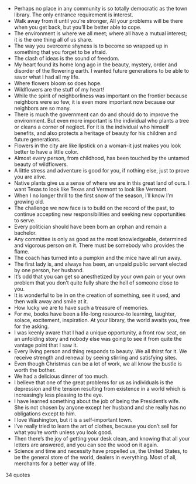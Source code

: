  - Perhaps no place in any community is so totally democratic as the town library. The only entrance requirement is interest.
 - Walk away from it until you’re stronger, All your problems will be there when you get back, but you’ll be better able to cope.
 - The environment is where we all meet; where all have a mutual interest; it is the one thing all of us share.
 - The way you overcome shyness is to become so wrapped up in something that you forget to be afraid.
 - The clash of ideas is the sound of freedom.
 - My heart found its home long ago in the beauty, mystery, order and disorder of the flowering earth. I wanted future generations to be able to savor what I had all my life.
 - Where flowers bloom so does hope.
 - Wildflowers are the stuff of my heart!
 - While the spirit of neighborliness was important on the frontier because neighbors were so few, it is even more important now because our neighbors are so many.
 - There is much the government can do and should do to improve the environment. But even more important is the individual who plants a tree or cleans a corner of neglect. For it is the individual who himself benefits, and also protects a heritage of beauty for his children and future generations.
 - Flowers in the city are like lipstick on a woman-it just makes you look better to have a little color.
 - Almost every person, from childhood, has been touched by the untamed beauty of wildflowers.
 - A little stress and adventure is good for you, if nothing else, just to prove you are alive.
 - Native plants give us a sense of where we are in this great land of ours. I want Texas to look like Texas and Vermont to look like Vermont.
 - When I no longer thrill to the first snow of the season, I’ll know I’m growing old.
 - The challenge we now face is to build on the record of the past, to continue accepting new responsibilities and seeking new opportunities to serve.
 - Every politician should have been born an orphan and remain a bachelor.
 - Any committee is only as good as the most knowledgeable, determined and vigorous person on it. There must be somebody who provides the flame.
 - The coach has turned into a pumpkin and the mice have all run away.
 - The first lady is, and always has been, an unpaid public servant elected by one person, her husband.
 - It’s odd that you can get so anesthetized by your own pain or your own problem that you don’t quite fully share the hell of someone close to you.
 - It is wonderful to be in on the creation of something, see it used, and then walk away and smile at it.
 - How lucky we are to have such a treasure of memories.
 - For me, books have been a life-long resource-to learning, laughter, solace, excitement, inspiration. At your library, the world awaits you, free for the asking.
 - I was keenly aware that I had a unique opportunity, a front row seat, on an unfolding story and nobody else was going to see it from quite the vantage point that I saw it.
 - Every living person and thing responds to beauty. We all thirst for it. We receive strength and renewal by seeing stirring and satisfying sites.
 - Even though Christmas can be a lot of work, we all know the bustle is worth the bother.
 - We had a delicious dinner of too much.
 - I believe that one of the great problems for us as individuals is the depression and the tension resulting from existence in a world which is increasingly less pleasing to the eye.
 - I have learned something about the job of being the President’s wife. She is not chosen by anyone except her husband and she really has no obligations except to him.
 - I love Washington, but it is a self-important town.
 - I’ve really tried to learn the art of clothes, because you don’t sell for what you’re worth unless you look good.
 - Then there’s the joy of getting your desk clean, and knowing that all your letters are answered, and you can see the wood on it again.
 - Science and time and necessity have propelled us, the United States, to be the general store of the world, dealers in everything. Most of all, merchants for a better way of life.

34 quotes